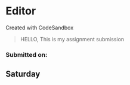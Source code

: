 # Editor
Created with CodeSandbox

> HELLO, This is my assignment submission

### Submitted on:
## Saturday
